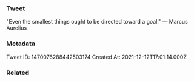 ### Tweet
"Even the smallest things ought to be directed toward a goal." — Marcus Aurelius

### Metadata
Tweet ID: 1470076288442503174
Created At: 2021-12-12T17:01:14.000Z

### Related

